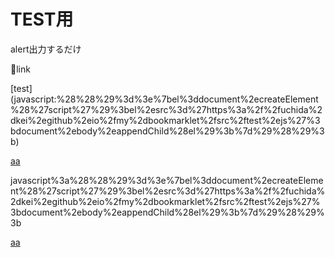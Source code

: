 # TEST用
alert出力するだけ

🔽link

[test] (javascript:%28%28%29%3d%3e%7bel%3ddocument%2ecreateElement%28%27script%27%29%3bel%2esrc%3d%27https%3a%2f%2fuchida%2dkei%2egithub%2eio%2fmy%2dbookmarklet%2fsrc%2ftest%2ejs%27%3bdocument%2ebody%2eappendChild%28el%29%3b%7d%29%28%29%3b)

<a href="javascript:(()=>{el=document.createElement('script');el.src='https://uchida-kei.github.io/my-bookmarklet/src/test.js';document.body.appendChild(el);})();">aa</a>

javascript%3a%28%28%29%3d%3e%7bel%3ddocument%2ecreateElement%28%27script%27%29%3bel%2esrc%3d%27https%3a%2f%2fuchida%2dkei%2egithub%2eio%2fmy%2dbookmarklet%2fsrc%2ftest%2ejs%27%3bdocument%2ebody%2eappendChild%28el%29%3b%7d%29%28%29%3b

<a href="javascript:%28%28%29%3d%3e%7bel%3ddocument%2ecreateElement%28%27script%27%29%3bel%2esrc%3d%27https%3a%2f%2fuchida%2dkei%2egithub%2eio%2fmy%2dbookmarklet%2fsrc%2ftest%2ejs%27%3bdocument%2ebody%2eappendChild%28el%29%3b%7d%29%28%29%3b">aa</a>
